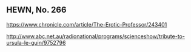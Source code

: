 ## HEWN, No. 266

https://www.chronicle.com/article/The-Erotic-Professor/243401

http://www.abc.net.au/radionational/programs/scienceshow/tribute-to-ursula-le-guin/9752796